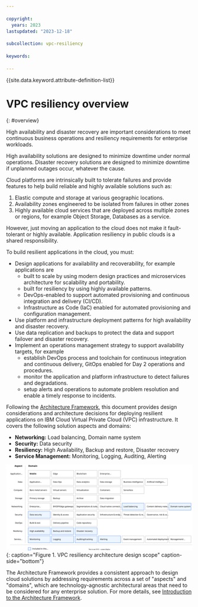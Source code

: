 ```yaml
---

copyright:
  years: 2023
lastupdated: "2023-12-18"

subcollection: vpc-resiliency

keywords:

---
```


{{site.data.keyword.attribute-definition-list}}

# VPC resiliency overview
{: #overview}

High availability and disaster recovery are important considerations to meet continuous business operations and resiliency requirements for enterprise workloads.

High availability solutions are designed to minimize downtime under normal operations. Disaster recovery solutions are designed to minimize downtime if unplanned outages occur, whatever the cause.

Cloud platforms are intrinsically built to tolerate failures and provide features to help build reliable and highly available solutions such as:

1. Elastic compute and storage at various geographic locations.
2. Availability zones engineered to be isolated from failures in other zones
3. Highly available cloud services that are deployed across multiple zones or regions, for example Object Storage, Databases as a service.

However, just moving an application to the cloud does not make it fault-tolerant or highly available. Application resiliency in public clouds is a shared responsibility.

To build resilient applications in the cloud, you must:
- Design applications for availability and recoverability, for example applications are
    - built to scale by using modern design practices and microservices architecture for scalability and portability.
    - built for resiliency by using highly available patterns.
    - DevOps-enabled to support automated provisioning and continuous integration and delivery (CI/CD).
    - Infrastructure as Code (IaC) enabled for automated provisioning and configuration management.
- Use platform and infrastructure deployment patterns for high availability and disaster recovery.
- Use data replication and backups to protect the data and support failover and disaster recovery.
- Implement an operations management strategy to support availability targets, for example
   - establish DevOps process and toolchain for continuous integration and continuous delivery, GitOps enabled for Day 2 operations and procedures.
   - monitor the application and platform infrastructure to detect failures and degradations.
   - setup alerts and operations to automate problem resolution and enable a timely response to incidents.

Following the [Architecture Framework](/docs/architecture-framework?topic=architecture-framework-intro), this document provides design considerations and architecture decisions for deploying resilient applications on IBM Cloud Virtual Private Cloud (VPC) infrastructure. It covers the following solution aspects and domains:
- **Networking:** Load balancing, Domain name system
- **Security:** Data security
- **Resiliency:** High Availability, Backup and restore, Disaster recovery
- **Service Management:** Monitoring, Logging, Auditing, Alerting

![VPC resiliency architecture design scope](heat-map-vpc-resiliency.svg){: caption="Figure 1. VPC resiliency architecture design scope" caption-side="bottom"}

The Architecture Framework provides a consistent approach to design cloud solutions by addressing requirements across a set of "aspects" and "domains", which are technology-agnostic architectural areas that need to be considered for any enterprise solution. For more details, see [Introduction to the Architecture Framework](/docs/architecture-framework?topic=architecture-framework-intro).
